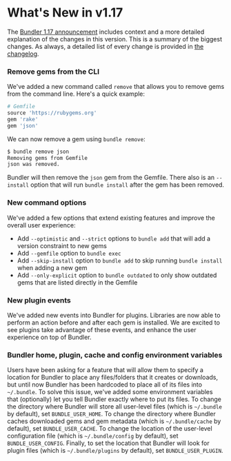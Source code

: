 # What's New in v1.17

The [Bundler 1.17 announcement](/blog/2018/10/25/announcing-bundler-1-17-0.html)
includes context and a more detailed explanation of the changes in this version. This is a summary of the biggest changes. As always, a detailed list of every change is provided in
[the changelog](https://github.com/rubygems/bundler/blob/1-17-stable/CHANGELOG.md).

### Remove gems from the CLI

We've added a new command called `remove` that allows you to remove gems from the command line. Here's a quick example:

~~~ruby
# Gemfile
source 'https://rubygems.org'
gem 'rake'
gem 'json'
~~~

We can now remove a gem using `bundle remove`:

~~~bash
$ bundle remove json
Removing gems from Gemfile
json was removed.
~~~

Bundler will then remove the `json` gem from the Gemfile. There also is an  `--install` option that will run `bundle install` after the gem has been removed.

### New command options

We've added a few options that extend existing features and improve the overall user experience:

- Add `--optimistic` and `--strict` options to `bundle add`  that will add a version constraint to new gems
- Add `--gemfile` option to  `bundle exec`
- Add `--skip-install` option to `bundle add`  to skip running `bundle install` when adding a new gem
- Add `--only-explicit` option to `bundle outdated` to only show outdated gems that are listed directly in the Gemfile

### New plugin events

We've added new events into Bundler for plugins. Libraries are now able to perform an action before and after each gem is installed.
We are excited to see plugins take advantage of these events, and enhance the user experience on top of Bundler.

### Bundler home, plugin, cache and config environment variables

Users have been asking for a feature that will allow them to specify a location for Bundler to place any files/folders that it creates or downloads,
but until now Bundler has been hardcoded to place all of its files into `~/.bundle`.
To solve this issue, we've added some environment variables that (optionally) let you tell Bundler exactly where to put its files.
To change the directory where Bundler will store all user-level files (which is `~/.bundle` by default), set `BUNDLE_USER_HOME`.
To change the directory where Bundler caches downloaded gems and gem metadata (which is `~/.bundle/cache` by default), set `BUNDLE_USER_CACHE`.
To change the location of the user-level configuration file (which is `~/.bundle/config` by default), set `BUNDLE_USER_CONFIG`.
Finally, to set the location that Bundler will look for plugin files (which is `~/.bundle/plugins` by default), set `BUNDLE_USER_PLUGIN`.
